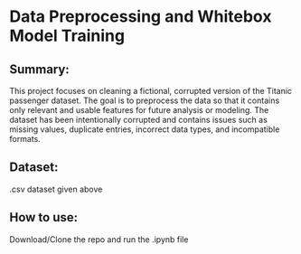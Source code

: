 # Data Preprocessing and Whitebox Model Training
## Summary: 
This project focuses on cleaning a fictional, corrupted version of the Titanic passenger dataset. The goal is to preprocess the data so that it contains only relevant and usable features for future analysis or modeling. The dataset has been intentionally corrupted and contains issues such as missing values, duplicate entries, incorrect data types, and incompatible formats.
## Dataset:
.csv dataset given above
## How to use:
Download/Clone the repo and run the .ipynb file
